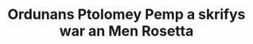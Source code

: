 ---
layout: quote
permalink: /kw/
langtag: kw
type: modern
script: Latn
langName: Kernewek
englishLangName: Cornish
title: Ordunans Ptolomey Pemp a skrifys war an Men Rosetta
quote: Copys an ordunans ma a vydh keworinnys yn hireglifys, demotek, ha Grek war slabys basalt ha settys yn tempel kynsa, nessa, hag tressa randa gans an dyllys Ptolomey, an duw bys-vyken.
reference: Ordunyow Ptolomey Pemp war an Men Rosetta, 196 KK, A Muzey Pow Sows.
imageAlt: Monna gans fas Ptolomey Pemp
selectAriaLabel: Dewisya tavas
buttonRandom: Dres jons
direction: ltr
---
